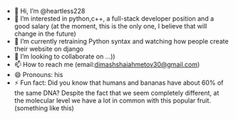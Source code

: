 - 👋 Hi, I’m @heartless228
- 👀 I’m interested in python,c++, a full-stack developer position and a good salary (at the moment, this is the only one, I believe that will change in the future)
- 🌱 I’m currently retraining Python syntax and watching how people create their website on django
- 💞️ I’m looking to collaborate on ...))
- 📫 How to reach me (email:dimashshaiahmetov30@gmail.com)
- 😄 Pronouns: his
- ⚡ Fun fact: Did you know that humans and bananas have about 60% of the same DNA? Despite the fact that we seem completely different, at the molecular level we have a lot in common with this popular fruit.(something like this)

<!---
heartless228/heartless228 is a ✨ special ✨ repository because its `README.md` (this file) appears on your GitHub profile.
You can click the Preview link to take a look at your changes.
--->
